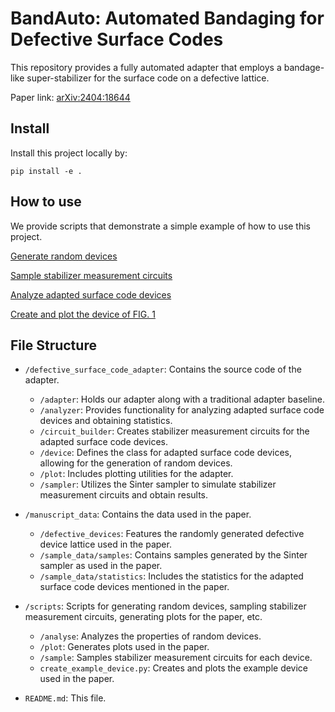 # BandAuto: Automated Bandaging for Defective Surface Codes

This repository provides a fully automated adapter that employs a bandage-like super-stabilizer for the surface code on a defective lattice.

Paper link: [arXiv:2404:18644](https://arxiv.org/abs/2404.18644)

## Install
Install this project locally by:
```
pip install -e .
```
## How to use

We provide scripts that demonstrate a simple example of how to use this project.

[Generate random devices](scripts/sample/gen_device_pool.py)

[Sample stabilizer measurement circuits](scripts/sample/sample_global_shell.py)

[Analyze adapted surface code devices](scripts/analyse/cmp_statistics.py)

[Create and plot the device of FIG. 1](scripts/create_example_device.py)

## File Structure

- `/defective_surface_code_adapter`: Contains the source code of the adapter.
  - `/adapter`: Holds our adapter along with a traditional adapter baseline.
  - `/analyzer`: Provides functionality for analyzing adapted surface code devices and obtaining statistics.
  - `/circuit_builder`: Creates stabilizer measurement circuits for the adapted surface code devices.
  - `/device`: Defines the class for adapted surface code devices, allowing for the generation of random devices.
  - `/plot`: Includes plotting utilities for the adapter.
  - `/sampler`: Utilizes the Sinter sampler to simulate stabilizer measurement circuits and obtain results.

- `/manuscript_data`: Contains the data used in the paper.
  - `/defective_devices`: Features the randomly generated defective device lattice used in the paper.
  - `/sample_data/samples`: Contains samples generated by the Sinter sampler as used in the paper.
  - `/sample_data/statistics`: Includes the statistics for the adapted surface code devices mentioned in the paper.

- `/scripts`: Scripts for generating random devices, sampling stabilizer measurement circuits, generating plots for the paper, etc.
  - `/analyse`: Analyzes the properties of random devices.
  - `/plot`: Generates plots used in the paper.
  - `/sample`: Samples stabilizer measurement circuits for each device.
  - `create_example_device.py`: Creates and plots the example device used in the paper.

- `README.md`: This file.


